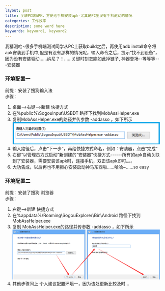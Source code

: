 ```yaml
---
layout: post
title: 关联PC端APK，方便给手机安装apk-尤其是PC里没有手机驱动的情况
categories: 工作效率
description: some word here
keywords: keyword1, keyword2
---
```



我猜测哈~很多手机端测试同学从PC上获取build之后，再使用adb install命令将apk安装到手机中,但是有没有那样的情况呢，输入命令之后，提示“找不到设备”，因为没有安装驱动……纳尼？！……关键时刻怎能如此掉链子, 神器登场--等等等---安装器

### 环境配置一
 
前提：安装了搜狗输入法    
步骤： 

1. 桌面-->右键-->新建 快捷方式
2. 在%public%\SogouInput\USBDT    路径下找到MobAssHelper.exe
3. 复制MobAssHelper.exe的路径并传参数 -addasso  ，如下所示
 ![2015-5-29-1](/images/2015-5-29-1.png)
4. 输入路径后，点击“下一步”，再给快捷方式命名，例如：安装器，点击“完成”
5. 右键“以管理员方式启动”新创建的“安装器”快捷方式------所有的apk自动关联到了安装器，需要安装该apk时，连接手机，双击该apk即可。。。
6. 大功告成，以后再也不用担心安装启动神马东西啦……哈哈~……so easy


### 环境配置二

前提：安装了搜狗 浏览器  
步骤： 

1. 右键-->新建 快捷方式
2. 在%appdata%\Roaming\SogouExplorer\Bin\Android 路径下找到MobAssHelper.exe
3. 复制 MobAssHelper.exe的路径并传参数 -addasso  ，如下所示
 ![2015-5-29-2](/images/2015-5-29-2.png) 
4. 其他步骤同上
个人建议配置环境一，因为该处更新比较及时…


